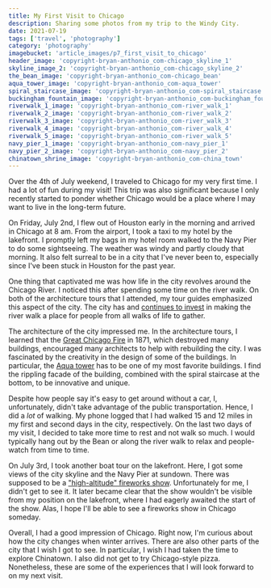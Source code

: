 ```yaml
---
title: My First Visit to Chicago
description: Sharing some photos from my trip to the Windy City.
date: 2021-07-19
tags: ['travel', 'photography']
category: 'photography'
imagebucket: 'article_images/p7_first_visit_to_chicago'
header_image: 'copyright-bryan-anthonio_com-chicago_skyline_1'
skyline_image_2: 'copyright-bryan-anthonio_com-chicago_skyline_2'
the_bean_image: 'copyright-bryan-anthonio_com-chicago_bean'
aqua_tower_image: 'copyright-bryan-anthonio_com-aqua_tower'
spiral_staircase_image: 'copyright-bryan-anthonio_com-spiral_staircase'
buckingham_fountain_image: 'copyright-bryan-anthonio_com-buckingham_fountain'
riverwalk_1_image: 'copyright-bryan-anthonio_com-river_walk_1'
riverwalk_2_image: 'copyright-bryan-anthonio_com-river_walk_2'
riverwalk_3_image: 'copyright-bryan-anthonio_com-river_walk_3'
riverwalk_4_image: 'copyright-bryan-anthonio_com-river_walk_4'
riverwalk_5_image: 'copyright-bryan-anthonio_com-river_walk_5'
navy_pier_1_image: 'copyright-bryan-anthonio_com-navy_pier_1'
navy_pier_2_image: 'copyright-bryan-anthonio_com-navy_pier_2'
chinatown_shrine_image: 'copyright-bryan-anthonio_com-china_town'
---
```


<script>
    import ArticlePhoto from '$lib/components/ArticlePhoto.svelte'
    let imageBucket = "article_images/p7_first_visit_to_chicago"
</script>

<ArticlePhoto
    imageBucket="{imageBucket}"
    imageName="chicago_skyline_1"
    caption="A view of the Chicago Skyline from the Navy Pier."
    altText="A view of the Chicago Skyline from the Navy Pier."
/>

Over the 4th of July weekend, I traveled to Chicago for my very first time. I had a lot of fun during my visit! This trip was also significant because I only recently started to ponder whether Chicago would be a place where I may want to live in the long-term future.

On Friday, July 2nd, I flew out of Houston early in the morning and arrived in Chicago at 8 am. From the airport, I took a taxi to my hotel by the lakefront. I promptly left my bags in my hotel room walked to the Navy Pier to do some sightseeing. The weather was windy and partly cloudy that morning. It also felt surreal to be in a city that I've never been to, especially since I've been stuck in Houston for the past year.

<ArticlePhoto
    imageBucket="{imageBucket}"
    imageName="chicago_skyline_2"
    caption="A second view of the Chicago Skyline from the Navy Pier."
/>

One thing that captivated me was how life in the city revolves around the Chicago River. I noticed this after spending some time on the river walk. On both of the architecture tours that I attended, my tour guides emphasized this aspect of the city. The city has and [continues to invest](https://www.chicagotribune.com/news/breaking/ct-chicago-rivers-report-met-20160816-story.html) in making the river walk a place for people from all walks of life to gather.

<ArticlePhoto
    imageBucket="{imageBucket}"
    imageName="river_walk_1"
    caption="The Chicago riverwalk."
    altText="A view of boats in the Chicago riverwalk."
/>

<ArticlePhoto
    imageBucket="{imageBucket}"
    imageName="river_walk_2"
    altText="A view of boats in the Chicago riverwalk."
/>

<ArticlePhoto
    imageBucket="{imageBucket}"
    imageName="river_walk_3"
    altText="A view of boats in the Chicago riverwalk."
/>

<ArticlePhoto
    imageBucket="{imageBucket}"
    imageName="river_walk_4"
    altText="A view of boats in the Chicago riverwalk."
/>

<ArticlePhoto
    imageBucket="{imageBucket}"
    imageName="river_walk_5"
    altText="A view of boats in the Chicago riverwalk."
/>

The architecture of the city impressed me. In the architecture tours, I learned that the [Great Chicago Fire](https://en.wikipedia.org/wiki/Great_Chicago_Fire) in 1871, which destroyed many buildings, encouraged many architects to help with rebuilding the city. I was fascinated by the creativity in the design of some of the buildings. In particular, the [Aqua tower](https://studiogang.com/project/aqua-tower) has to be one of my most favorite buildings. I find the rippling facade of the building, combined with the spiral staircase at the bottom, to be innovative and unique.

<ArticlePhoto
    imageBucket="{imageBucket}"
    imageName="aqua_tower"
    caption="A close-up of the Aqua Tower."
    altText="The Aqua Tower."
/>

<ArticlePhoto
    imageBucket="{imageBucket}"
    imageName="spiral_staircase"
    caption="The spiral staircase at the bottom of the Aqua Tower."
    altText="The spiral staircase at the bottom of the Aqua Tower."
/>

Despite how people say it's easy to get around without a car, I, unfortunately, didn't take advantage of the public transportation. Hence, I did a _lot_ of walking. My phone logged that I had walked 15 and 12 miles in my first and second days in the city, respectively. On the last two days of my visit, I decided to take more time to rest and not walk so much. I would typically hang out by the Bean or along the river walk to relax and people-watch from time to time.

<ArticlePhoto
    imageBucket="{imageBucket}"
    imageName="chicago_bean"
    caption="The Chicago Bean."
/>

<ArticlePhoto
    imageBucket="{imageBucket}"
    imageName="buckingham_fountain"
    caption=" The Buckingham Fountain."
/>

On July 3rd, I took another boat tour on the lakefront. Here, I got some views of the city skyline and the Navy Pier at sundown. There was supposed to be a ["high-altitude" fireworks show](https://www.chicagotribune.com/entertainment/ct-ent-4th-july-fireworks-chicago-2021-20210702-cuma76vm5ffrbkwb7t66xyfyte-story.html). Unfortunately for me, I didn't get to see it. It later became clear that the show wouldn't be visible from my position on the lakefront, where I had eagerly awaited the start of the show. Alas, I hope I'll be able to see a fireworks show in Chicago someday.

<ArticlePhoto
    imageBucket="{imageBucket}"
    imageName="navy_pier_1"
    caption="The Navy Pier."
/>

<ArticlePhoto
    imageBucket="{imageBucket}"
    imageName="navy_pier_2"
    caption="Boat ride at sundown."
/>

Overall, I had a good impression of Chicago. Right now, I'm curious about how the city changes when winter arrives. There are also other parts of the city that I wish I got to see. In particular, I wish I had taken the time to explore Chinatown. I also did not get to try Chicago-style pizza. Nonetheless, these are some of the experiences that I will look forward to on my next visit.

<ArticlePhoto
    imageBucket="{imageBucket}"
    imageName="china_town"
    caption="A view of Chinatown from the Chicago river."
/>
